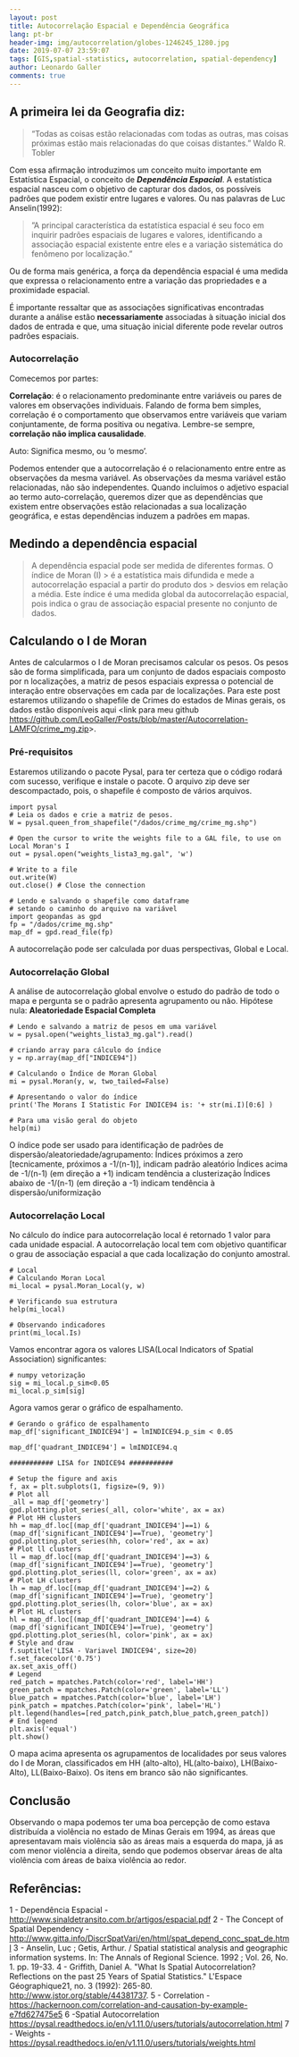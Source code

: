 ```yaml
---
layout: post
title: Autocorrelação Espacial e Dependência Geográfica
lang: pt-br
header-img: img/autocorrelation/globes-1246245_1280.jpg
date: 2019-07-07 23:59:07
tags: [GIS,spatial-statistics, autocorrelation, spatial-dependency]
author: Leonardo Galler
comments: true
---
```

## A primeira lei da Geografia diz: 
> “Todas as coisas estão relacionadas com todas as outras, mas coisas próximas estão mais relacionadas do que coisas distantes.” Waldo R. Tobler

Com essa afirmação introduzimos um conceito muito importante em Estatística Espacial, o conceito de **_Dependência Espacial_**.
A estatística espacial nasceu com o objetivo de capturar dos dados, os possíveis padrões que podem existir entre lugares e valores. Ou nas palavras de Luc Anselin(1992):

> ”A principal característica da estatística espacial é seu foco em inquirir padrões espaciais de lugares e valores, identificando a associação espacial existente entre eles e a variação sistemática do fenômeno por localização.”
	
Ou de forma mais genérica, a força da dependência espacial é uma medida que expressa o relacionamento entre a variação das propriedades e a proximidade espacial.

É importante ressaltar que as associações significativas encontradas durante a análise estão **necessariamente** associadas à situação inicial dos dados de entrada e que, uma situação inicial diferente pode revelar outros padrões espaciais.

### Autocorrelação
Comecemos por partes:

__Correlação__: é o relacionamento predominante entre variáveis ou pares de valores em observações individuais. Falando de forma bem simples, correlação é o comportamento que observamos entre variáveis que variam conjuntamente, de forma positiva ou negativa. Lembre-se sempre, __correlação não implica causalidade__.


Auto: Significa mesmo, ou ‘o mesmo’.

Podemos entender que a autocorrelação é o relacionamento entre entre as observações da mesma variável. As observações da mesma variável estão relacionadas, não são independentes.
Quando incluímos o adjetivo espacial ao termo auto-correlação, queremos dizer que as dependências que existem entre observações estão relacionadas a sua localização geográfica, e estas dependências induzem a padrões em mapas.

## Medindo a dependência espacial

> A dependência espacial pode ser medida de diferentes formas. O índice de Moran (I) > é a estatística mais difundida e mede a autocorrelação espacial a partir do produto dos   > desvios em relação a média. Este índice é uma medida global da autocorrelação espacial, pois indica o grau de associação espacial presente no conjunto de dados.

## Calculando o I de Moran 
Antes de calcularmos o I de Moran precisamos calcular os pesos. Os pesos são de forma simplificada, para um conjunto de dados espaciais composto por n localizações, a matriz de pesos espaciais expressa o potencial de interação entre observações em cada par de localizações.
Para este post estaremos utilizando o shapefile de Crimes do estados de Minas gerais, os dados estão disponíveis aqui <link para meu github <https://github.com/LeoGaller/Posts/blob/master/Autocorrelation-LAMFO/crime_mg.zip>>.

### Pré-requisitos
Estaremos utilizando o pacote Pysal, para ter certeza que o código rodará com sucesso, verifique e instale o pacote.
O arquivo zip deve ser descompactado, pois, o shapefile é composto de vários arquivos.

```
import pysal
# Leia os dados e crie a matriz de pesos.
W = pysal.queen_from_shapefile("/dados/crime_mg/crime_mg.shp")

# Open the cursor to write the weights file to a GAL file, to use on Local Moran's I
out = pysal.open("weights_lista3_mg.gal", 'w')

# Write to a file
out.write(W)
out.close() # Close the connection

# Lendo e salvando o shapefile como dataframe
# setando o caminho do arquivo na variável
import geopandas as gpd
fp = "/dados/crime_mg.shp"
map_df = gpd.read_file(fp)
```
A autocorrelação pode ser calculada por duas perspectivas, Global e Local.

### Autocorrelação Global
A análise de autocorrelação global envolve o estudo do padrão de todo o mapa e pergunta se o padrão apresenta agrupamento ou não. Hipótese nula: **Aleatoriedade Espacial Completa**

```
# Lendo e salvando a matriz de pesos em uma variável
w = pysal.open("weights_lista3_mg.gal").read()

# criando array para cálculo do índice
y = np.array(map_df["INDICE94"])

# Calculando o Índice de Moran Global
mi = pysal.Moran(y, w, two_tailed=False)

# Apresentando o valor do índice
print('The Morans I Statistic For INDICE94 is: '+ str(mi.I)[0:6] )

# Para uma visão geral do objeto
help(mi)
```

O índice pode ser usado para identificação de padrões de dispersão/aleatoriedade/agrupamento:
Índices próximos a zero [tecnicamente, próximos a -1/(n-1)], indicam padrão aleatório
Índices acima de -1/(n-1) (em direção a +1) indicam tendência a clusterização
Índices abaixo de -1/(n-1) (em direção a -1) indicam tendência à dispersão/uniformização

### Autocorrelação Local
No cálculo do índice para autocorrelação local é retornado 1 valor para cada unidade espacial. A autocorrelação local tem com objetivo quantificar o grau de associação espacial a que cada localização do conjunto amostral.

```
# Local
# Calculando Moran Local
mi_local = pysal.Moran_Local(y, w)

# Verificando sua estrutura
help(mi_local)

# Observando indicadores
print(mi_local.Is)

```
Vamos encontrar agora os valores LISA(Local Indicators of Spatial Association) significantes:
```
# numpy vetorização
sig = mi_local.p_sim<0.05
mi_local.p_sim[sig]

```
Agora vamos gerar o gráfico de espalhamento.
```
# Gerando o gráfico de espalhamento
map_df['significant_INDICE94'] = lmINDICE94.p_sim < 0.05

map_df['quadrant_INDICE94'] = lmINDICE94.q

########### LISA for INDICE94 ###########

# Setup the figure and axis
f, ax = plt.subplots(1, figsize=(9, 9))
# Plot all
_all = map_df['geometry']
gpd.plotting.plot_series(_all, color='white', ax = ax)
# Plot HH clusters
hh = map_df.loc[(map_df['quadrant_INDICE94']==1) & (map_df['significant_INDICE94']==True), 'geometry']
gpd.plotting.plot_series(hh, color='red', ax = ax)
# Plot ll clusters    
ll = map_df.loc[(map_df['quadrant_INDICE94']==3) & (map_df['significant_INDICE94']==True), 'geometry']
gpd.plotting.plot_series(ll, color='green', ax = ax)
# Plot LH clusters
lh = map_df.loc[(map_df['quadrant_INDICE94']==2) & (map_df['significant_INDICE94']==True), 'geometry']
gpd.plotting.plot_series(lh, color='blue', ax = ax)
# Plot HL clusters
hl = map_df.loc[(map_df['quadrant_INDICE94']==4) & (map_df['significant_INDICE94']==True), 'geometry']
gpd.plotting.plot_series(hl, color='pink', ax = ax)
# Style and draw
f.suptitle('LISA - Variavel INDICE94', size=20)
f.set_facecolor('0.75')
ax.set_axis_off()
# Legend
red_patch = mpatches.Patch(color='red', label='HH')
green_patch = mpatches.Patch(color='green', label='LL')
blue_patch = mpatches.Patch(color='blue', label='LH')
pink_patch = mpatches.Patch(color='pink', label='HL')
plt.legend(handles=[red_patch,pink_patch,blue_patch,green_patch])
# End legend
plt.axis('equal')
plt.show()

```

O mapa acima apresenta os agrupamentos de localidades por seus valores do I de Moran, classificados em HH (alto-alto), HL(alto-baixo), LH(Baixo-Alto), LL(Baixo-Baixo). Os itens em branco são não significantes.

## Conclusão
Observando o mapa podemos ter uma boa percepção de como estava distribuída a violência no estado de Minas Gerais em 1994, as áreas que apresentavam mais violência são as áreas mais a esquerda do mapa, já as com menor violência a direita, sendo que podemos observar áreas de alta violência com áreas de baixa violência ao redor.
	

## Referências:
1 - Dependência Espacial - http://www.sinaldetransito.com.br/artigos/espacial.pdf
2 - The Concept of Spatial Dependency - http://www.gitta.info/DiscrSpatVari/en/html/spat_depend_conc_spat_de.html
3 - Anselin, Luc ; Getis, Arthur. / Spatial statistical analysis and geographic information systems. In: The Annals of Regional Science. 1992 ; Vol. 26, No. 1. pp. 19-33.
4 - Griffith, Daniel A. "What Is Spatial Autocorrelation? Reflections on the past 25 Years of Spatial Statistics." L'Espace Géographique21, no. 3 (1992): 265-80. http://www.jstor.org/stable/44381737.
5 - Correlation - https://hackernoon.com/correlation-and-causation-by-example-e7fd627475e5
6 -Spatial Autocorrelation
 https://pysal.readthedocs.io/en/v1.11.0/users/tutorials/autocorrelation.html
7 - Weights - https://pysal.readthedocs.io/en/v1.11.0/users/tutorials/weights.html
